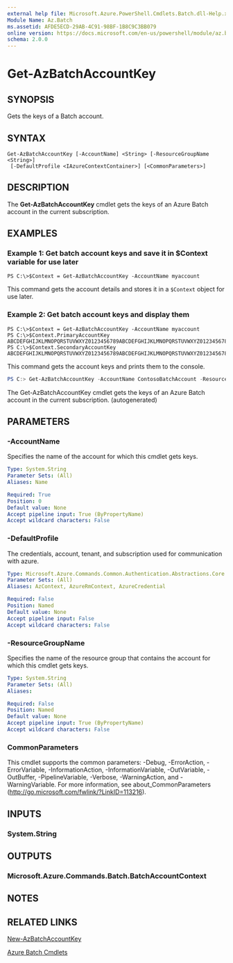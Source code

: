 ```yaml
---
external help file: Microsoft.Azure.PowerShell.Cmdlets.Batch.dll-Help.xml
Module Name: Az.Batch
ms.assetid: AFDE5ECD-29AB-4C91-98BF-1B8C9C3BB079
online version: https://docs.microsoft.com/en-us/powershell/module/az.batch/get-azbatchaccountkey
schema: 2.0.0
---
```


# Get-AzBatchAccountKey

## SYNOPSIS
Gets the keys of a Batch account.

## SYNTAX

```
Get-AzBatchAccountKey [-AccountName] <String> [-ResourceGroupName <String>]
 [-DefaultProfile <IAzureContextContainer>] [<CommonParameters>]
```

## DESCRIPTION
The **Get-AzBatchAccountKey** cmdlet gets the keys of an Azure Batch account in the current subscription.

## EXAMPLES

### Example 1: Get batch account keys and save it in $Context variable for use later
```
PS C:\>$Context = Get-AzBatchAccountKey -AccountName myaccount
```

This command gets the account details and stores it in a `$Context` object for use later.

### Example 2: Get batch account keys and display them
```
PS C:\>$Context = Get-AzBatchAccountKey -AccountName myaccount
PS C:\>$Context.PrimaryAccountKey
ABCDEFGHIJKLMNOPQRSTUVWXYZ0123456789ABCDEFGHIJKLMNOPQRSTUVWXYZ0123456789ABCDEFGHIJKLMN==
PS C:\>$Context.SecondaryAccountKey
ABCDEFGHIJKLMNOPQRSTUVWXYZ0123456789ABCDEFGHIJKLMNOPQRSTUVWXYZ0123456789ABCDEFGHIJKLMN==
```

This command gets the account keys and prints them to the console.

```powershell <!-- Aladdin Generated Example --> 
PS C:> Get-AzBatchAccountKey -AccountName ContosoBatchAccount -ResourceGroupName MyResourceGroup
```

The Get-AzBatchAccountKey cmdlet gets the keys of an Azure Batch account in the current subscription. (autogenerated)

## PARAMETERS

### -AccountName
Specifies the name of the account for which this cmdlet gets keys.

```yaml
Type: System.String
Parameter Sets: (All)
Aliases: Name

Required: True
Position: 0
Default value: None
Accept pipeline input: True (ByPropertyName)
Accept wildcard characters: False
```

### -DefaultProfile
The credentials, account, tenant, and subscription used for communication with azure.

```yaml
Type: Microsoft.Azure.Commands.Common.Authentication.Abstractions.Core.IAzureContextContainer
Parameter Sets: (All)
Aliases: AzContext, AzureRmContext, AzureCredential

Required: False
Position: Named
Default value: None
Accept pipeline input: False
Accept wildcard characters: False
```

### -ResourceGroupName
Specifies the name of the resource group that contains the account for which this cmdlet gets keys.

```yaml
Type: System.String
Parameter Sets: (All)
Aliases:

Required: False
Position: Named
Default value: None
Accept pipeline input: True (ByPropertyName)
Accept wildcard characters: False
```

### CommonParameters
This cmdlet supports the common parameters: -Debug, -ErrorAction, -ErrorVariable, -InformationAction, -InformationVariable, -OutVariable, -OutBuffer, -PipelineVariable, -Verbose, -WarningAction, and -WarningVariable. For more information, see about_CommonParameters (http://go.microsoft.com/fwlink/?LinkID=113216).

## INPUTS

### System.String

## OUTPUTS

### Microsoft.Azure.Commands.Batch.BatchAccountContext

## NOTES

## RELATED LINKS

[New-AzBatchAccountKey](./New-AzBatchAccountKey.md)

[Azure Batch Cmdlets](./Az.Batch.md)


